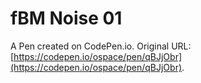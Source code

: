 # fBM Noise 01

A Pen created on CodePen.io. Original URL: [https://codepen.io/ospace/pen/qBJjObr](https://codepen.io/ospace/pen/qBJjObr).

